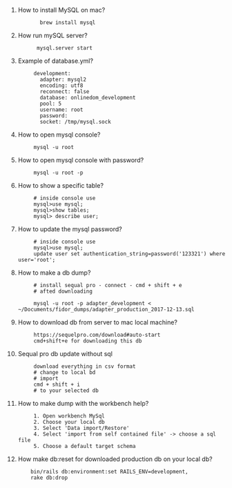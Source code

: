 1. How to install MySQL on mac?
      
              brew install mysql
2. How run mySQL server?

             mysql.server start
3. Example of database.yml?
            
            development:
              adapter: mysql2
              encoding: utf8
              reconnect: false
              database: onlinedom_development
              pool: 5
              username: root
              password:
              socket: /tmp/mysql.sock
4. How to open mysql console?
            
            mysql -u root
5. How to open mysql console with password?
            
            mysql -u root -p
5. How to show a specific table?
            
            # inside console use 
            mysql>use mysql;
            mysql>show tables;
            mysql> describe user;
            
6. How to update the mysql password?

            # inside console use 
            mysql>use mysql;
            update user set authentication_string=password('123321') where user='root';
            
            
7. How to make a db dump?
            
            # install sequal pro - connect - cmd + shift + e
            # afted downloading
            
            mysql -u root -p adapter_development < ~/Documents/fidor_dumps/adapter_production_2017-12-13.sql
8. How to download db from server to mac local machine?
            
            https://sequelpro.com/download#auto-start
            cmd+shift+e for downloading this db
9. Sequal pro db update without sql
            
            download everything in csv format
            # change to local bd
            # import 
            cmd + shift + i
            # to your selected db
9. How to make dump with the workbench help?
            
            1. Open workbench MySql
            2. Choose your local db
            3. Select 'Data import/Restore'
            4. Select 'import from self contained file' -> choose a sql file
            5. Choose a default target schema 
            
10. How make db:reset for downloaded production db on your local db?
      
            bin/rails db:environment:set RAILS_ENV=development, 
            rake db:drop
